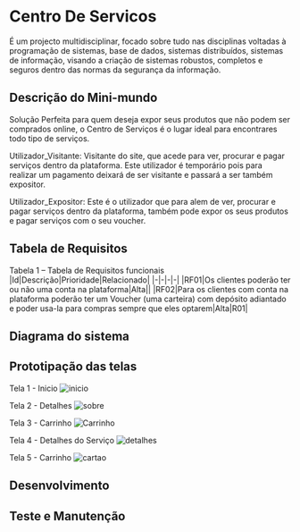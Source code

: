 # Centro De Servicos
 É um projecto multidisciplinar, focado sobre tudo nas disciplinas voltadas à programação de sistemas, base de dados, sistemas distribuídos, sistemas de informação, visando a criação de sistemas robustos, completos e seguros dentro das normas da segurança da informação.

 ## Descrição do Mini-mundo
Solução Perfeita para quem deseja expor seus produtos que não podem ser comprados online, o Centro de Serviços é o lugar ideal para encontrares todo tipo de serviços.

Utilizador_Visitante: Visitante do site, que acede para ver, procurar e pagar serviços dentro da plataforma. Este utilizador é temporário pois para realizar um pagamento deixará de ser visitante e passará a ser também expositor.

Utilizador_Expositor: Este é o utilizador que para alem de ver, procurar e pagar serviços dentro da plataforma, também pode expor os seus produtos e pagar serviços com o seu voucher.
 ## Tabela de Requisitos
Tabela 1 – Tabela de Requisitos funcionais
|Id|Descrição|Prioridade|Relacionado|
|-|-|-|-|
|RF01|Os clientes poderão ter ou não uma conta na plataforma|Alta||
|RF02|Para os clientes com conta na plataforma poderão ter um Voucher (uma carteira) com depósito adiantado e poder usa-la para compras sempre que eles optarem|Alta|R01|
 ## Diagrama do sistema

 ## Prototipação das telas
 Tela 1 - Inicio
 ![inicio](https://github.com/ngorijanuario/centro_de_servicos/assets/68328526/431c4859-613f-4372-9f44-c7c27c613a0b)

Tela 2 - Detalhes
 ![sobre](https://github.com/ngorijanuario/centro_de_servicos/assets/68328526/8755a9c0-06fa-4e5b-9eea-6d2d9d6ce39b)

Tela 3 - Carrinho
![Carrinho](https://github.com/ngorijanuario/centro_de_servicos/assets/68328526/83f42772-718c-44a3-9b64-4f2e024f6b3e)

Tela 4 - Detalhes do Serviço
![detalhes](https://github.com/ngorijanuario/centro_de_servicos/assets/68328526/ee9e6045-5d6a-4164-9186-49a822c062ef)

Tela 5 - Carrinho
![cartao](https://github.com/ngorijanuario/centro_de_servicos/assets/68328526/937f6b75-0f17-48cb-b74d-08aede946a3d)


 ## Desenvolvimento

 ## Teste e Manutenção
